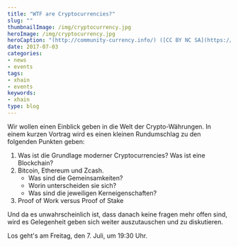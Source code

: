 ```yaml
---
title: "WTF are Cryptocurrencies?"
slug: ""
thumbnailImage: /img/cryptocurrency.jpg
heroImage: /img/cryptocurrency.jpg
heroCaption: "(http://community-currency.info/) ([CC BY NC SA](https://creativecommons.org/publicdomain/zero/1.0/deed.de))"
date: 2017-07-03
categories:
- news
- events
tags:
- xhain
- events
keywords:
- xhain
type: blog
---
```


Wir wollen einen Einblick geben in die Welt der Crypto-Währungen.
In einem kurzen Vortrag wird es einen kleinen Rundumschlag zu den folgenden Punkten geben:

1. Was ist die Grundlage moderner Cryptocurrencies? Was ist eine Blockchain?
2. Bitcoin, Ethereum und Zcash.
	- Was sind die Gemeinsamkeiten? 
	- Worin unterscheiden sie sich?
	- Was sind die jeweiligen Kerneigenschaften?
3. Proof of Work versus Proof of Stake

Und da es unwahrscheinlich ist, dass danach keine fragen mehr offen sind, wird es Gelegenheit geben sich weiter auszutauschen und zu diskutieren.

Los geht's am Freitag, den 7. Juli, um 19:30 Uhr.
